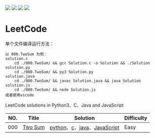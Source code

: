 ![](https://img.shields.io/badge/leetcode-Python-green.svg) ![](https://img.shields.io/badge/leetcode-C-red.svg) ![](https://img.shields.io/badge/leetcode-Java-blue.svg) ![](https://img.shields.io/badge/leetcode-JavaScript-success.svg)

LeetCode
========

单个文件编译运行方法：

```
以 000.TwoSum 为例：
solution.c
    cd ./000.TwoSum/ && gcc Solution.c -o Solution && ./Solution
solution.py
    cd ./000.TwoSum/ && py3 Solution.py
solution.java
    cd ./000.TwoSum/ && javac Solution.java && java Solution
solution.js
    cd ./000.TwoSum/ && node Solution.js
或者使用vscode
```

LeetCode solutions in Python3、C、Java and JavaScript

|NO.|Title|Solution|Difficulty|
|---|-----|--------|--------|
|000|[Two Sum](https://leetcode.com/problems/two-sum)|[python](000.TwoSum/Solution.py)、[c](000.TwoSum/Solution.c)、[java](000.TwoSum/Solution.java)、[JavaScript](000.TwoSum/Solution.js)|Easy
